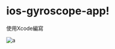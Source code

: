 # ios-gyroscope-app!

使用Xcode編寫

![a](https://user-images.githubusercontent.com/109416633/192101449-81897b1f-cd49-42f3-b062-f693a958ae4c.png)

